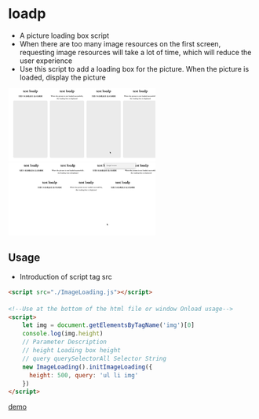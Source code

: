 # loadp
- A picture loading box script
- When there are too many image resources on the first screen, requesting image resources will take a lot of time, which will reduce the user experience
- Use this script to add a loading box for the picture. When the picture is loaded, display the picture

<img src="./png.gif" width=300 />
<img src="./before.gif" width=300 />

## Usage
- Introduction of script tag src
```html
<script src="./ImageLoading.js"></script>

<!--Use at the bottom of the html file or window Onload usage-->
<script>
    let img = document.getElementsByTagName('img')[0]
    console.log(img.height)
    // Parameter Description
    // height Loading box height
    // query querySelectorAll Selector String
    new ImageLoading().initImageLoading({
      height: 500, query: 'ul li img'
    })
</script>
```
[demo](./img.html)

